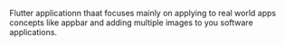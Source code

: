 Flutter applicationn thaat focuses mainly on applying to real world apps concepts like appbar and adding multiple images to you software applications.
